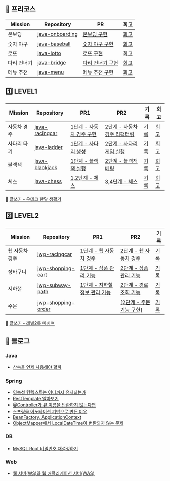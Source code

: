 ## 🍏 프리코스

| Mission | Repository                                                      | PR                                                                          | 회고                                     |
|---------|-----------------------------------------------------------------|-----------------------------------------------------------------------------|----------------------------------------|
| 온보딩     | [java-onboarding](https://github.com/woo-chang/java-onboarding) | [온보딩 구현](https://github.com/woowacourse-precourse/java-onboarding/pull/373) | [회고](https://woo-chang.tistory.com/49) |
| 숫자 야구   | [java-baseball](https://github.com/woo-chang/java-baseball)     | [숫자 야구 구현](https://github.com/woowacourse-precourse/java-baseball/pull/389) | [회고](https://woo-chang.tistory.com/50) |
| 로또      | [java-lotto](https://github.com/woo-chang/java-lotto)           | [로또 구현](https://github.com/woowacourse-precourse/java-lotto/pull/158)       | [회고](https://woo-chang.tistory.com/51) |
| 다리 건너기  | [java-bridge](https://github.com/woo-chang/java-bridge)         | [다리 건너기 구현](https://github.com/woowacourse-precourse/java-bridge/pull/466)  | [회고](https://woo-chang.tistory.com/52) |
| 메뉴 추천   | [java-menu](https://github.com/woo-chang/java-menu)             | [메뉴 추천 구현](https://github.com/woowacourse-precourse/java-menu/pull/155)     | [회고](https://woo-chang.tistory.com/61) |

## 1️⃣ LEVEL1

| Mission | Repository                                                    | PR1                                                                       | PR2                                                                         | 기록                                                                | 회고                                     |
|---------|---------------------------------------------------------------|---------------------------------------------------------------------------|-----------------------------------------------------------------------------|-------------------------------------------------------------------|----------------------------------------|
| 자동차 경주  | [java-racingcar](https://github.com/woo-chang/java-racingcar) | [1단계 - 자동차 경주 구현](https://github.com/woowacourse/java-racingcar/pull/504) | [2단계 - 자동차 경주 리팩터링](https://github.com/woowacourse/java-racingcar/pull/567) | [기록](https://github.com/woo-chang/WIL/tree/main/LEVEL1/racingcar) | [회고](https://woo-chang.tistory.com/63) |
| 사다리 타기  | [java-ladder](https://github.com/woo-chang/java-ladder)       | [1단계 - 사다리 생성](https://github.com/woowacourse/java-ladder/pull/70)        | [2단계 - 사다리 게임 실행](https://github.com/woowacourse/java-ladder/pull/205)      | [기록](https://github.com/woo-chang/WIL/tree/main/LEVEL1/ladder)    | [회고](https://woo-chang.tistory.com/64) |
| 블랙잭     | [java-blackjack](https://github.com/woo-chang/java-blackjack) | [1단계 - 블랙잭 실행](https://github.com/woowacourse/java-blackjack/pull/443)    | [2단계 - 블랙잭 베팅](https://github.com/woowacourse/java-blackjack/pull/494)      | [기록](https://github.com/woo-chang/WIL/tree/main/LEVEL1/blackjack) | [회고](https://woo-chang.tistory.com/68) |
| 체스      | [java-chess](https://github.com/woo-chang/java-chess)         | [1,2단계 - 체스](https://github.com/woowacourse/java-chess/pull/488)          | [3,4단계 - 체스](https://github.com/woowacourse/java-chess/pull/548)            | [기록](https://github.com/woo-chang/WIL/tree/main/LEVEL1/chess)     | [회고](https://woo-chang.tistory.com/69) |

🦋 [글쓰기 - 우테코 한달 생활기](https://github.com/woo-chang/woowa-writing-5/blob/main/README.md)

## 2️⃣ LEVEL2

| Mission  | Repository                                                            | PR1                                                                          | PR2                                                                           | 기록                                                                |
|----------|-----------------------------------------------------------------------|------------------------------------------------------------------------------|-------------------------------------------------------------------------------|-------------------------------------------------------------------|
| 웹 자동차 경주 | [jwp-racingcar](https://github.com/woo-chang/jwp-racingcar)           | [1단계 - 웹 자동차 경주](https://github.com/woowacourse/jwp-racingcar/pull/45)       | [2단계 - 웹 자동차 경주](https://github.com/woowacourse/jwp-racingcar/pull/168)       | [기록](https://github.com/woo-chang/WIL/tree/main/LEVEL2/racingcar) |
| 장바구니     | [jwp-shopping-cart](https://github.com/woo-chang/jwp-shopping-cart)   | [1단계 - 상품 관리 기능](https://github.com/woowacourse/jwp-shopping-cart/pull/221)  | [2단계 - 상품 관리 기능](https://github.com/woowacourse/jwp-shopping-cart/pull/272)   | [기록]()                                                            |
| 지하철      | [jwp-subway-path](https://github.com/woo-chang/jwp-subway-path)       | [1단계 - 지하철 정보 관리 기능](https://github.com/woowacourse/jwp-subway-path/pull/14) | [2단계 - 경로 조회 기능](https://github.com/woowacourse/jwp-subway-path/pull/130)     | [기록]()                                                            |
| 주문       | [jwp-shopping-order](https://github.com/woo-chang/jwp-shopping-order) |                                                                              | [[2단계 - 주문 기능 구현]](https://github.com/woowacourse/jwp-shopping-order/pull/28) | [기록]()                                                            |

🦋 [글쓰기 - 레벨2를 마치며](https://github.com/woo-chang/woowa-writing-5/blob/main/level2.md)

## 📝 블로그

### Java

- [상속을 언제 사용해야 할까](https://woo-chang.tistory.com/67)

### Spring

- [영속성 컨텍스트는 어디까지 유지되는가](https://woo-chang.tistory.com/65)
- [RestTemplate 알아보기](https://woo-chang.tistory.com/71)
- [@Controller가 뷰 이름을 반환하지 않는다면](https://woo-chang.tistory.com/72)
- [스프링을 어노테이션 기반으로 만든 이유](https://woo-chang.tistory.com/73)
- [BeanFactory, ApplicationContext](https://woo-chang.tistory.com/74)
- [ObjectMapper에서 LocalDateTime이 변환되지 않는 문제](https://woo-chang.tistory.com/75)

### DB

- [MySQL Root 비밀번호 재설정하기](https://woo-chang.tistory.com/66)

### Web

- [웹 서버(WS)와 웹 애플리케이션 서버(WAS)](https://woo-chang.tistory.com/70)
